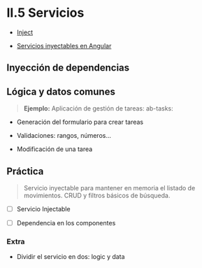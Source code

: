 # II.5 Servicios

- [Inject](https://academiabinaria.github.io/angular-basic/readme/5-inject.html#1)

- [Servicios inyectables en Angular](https://academia-binaria.com/servicios-inyectables-en-Angular/)

## Inyección de dependencias

## Lógica y datos comunes


> **Ejemplo:** Aplicación de gestión de tareas: ab-tasks:

- Generación del formulario para crear tareas

- Validaciones: rangos, números...

- Modificación de una tarea

## Práctica
> Servicio inyectable para mantener en memoria el listado de movimientos. CRUD y filtros básicos de búsqueda.

- [ ] Servicio Injectable
- [ ] Dependencia en los componentes


### Extra

- Dividir el servicio en dos: logic y data